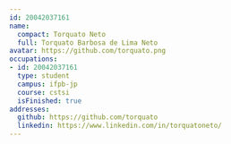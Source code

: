 ```yaml
---
id: 20042037161
name:
  compact: Torquato Neto
  full: Torquato Barbosa de Lima Neto
avatar: https://github.com/torquato.png
occupations:
- id: 20042037161
  type: student
  campus: ifpb-jp
  course: cstsi
  isFinished: true
addresses:
  github: https://github.com/torquato
  linkedin: https://www.linkedin.com/in/torquatoneto/
---
```

